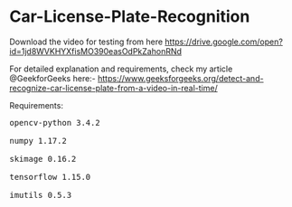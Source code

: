 # Car-License-Plate-Recognition

Download the video for testing from here https://drive.google.com/open?id=1jd8WVKHYXfisMO390easOdPkZahonRNd

For detailed explanation and requirements, check my article @GeekforGeeks here:- https://www.geeksforgeeks.org/detect-and-recognize-car-license-plate-from-a-video-in-real-time/

Requirements:
<pre>
opencv-python 3.4.2<br>
numpy 1.17.2<br>
skimage 0.16.2<br>
tensorflow 1.15.0<br>
imutils 0.5.3</pre>
